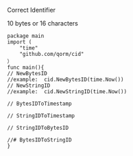 Correct Identifier

10 bytes or 16 characters

```golang
package main
import (
    "time"
    "github.com/qorm/cid"
）
func main(){
// NewBytesID
//example:  cid.NewBytesID(time.Now())
// NewStringID
//example:  cid.NewStringID(time.Now())

// BytesIDToTimestamp

// StringIDToTimestamp

// StringIDToBytesID

//# BytesIDToStringID
}
```